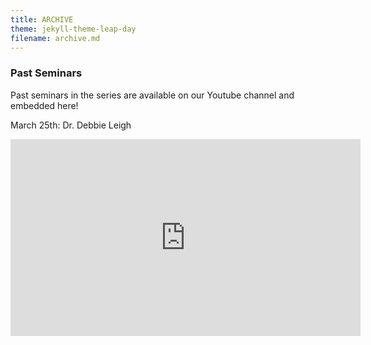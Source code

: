 ```yaml
---
title: ARCHIVE
theme: jekyll-theme-leap-day
filename: archive.md
---
```


### Past Seminars

Past seminars in the series are available on our Youtube channel and embedded here!

March 25th: Dr. Debbie Leigh

<iframe width="560" height="315" src="https://www.youtube.com/embed/IXrH_OvfJoQ" frameborder="0" allow="autoplay; encrypted-media" allowfullscreen></iframe>
